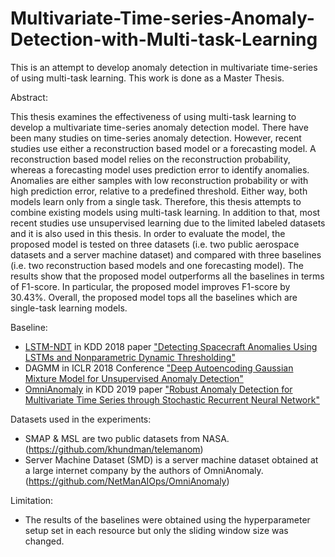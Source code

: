 # Multivariate-Time-series-Anomaly-Detection-with-Multi-task-Learning

This is an attempt to develop anomaly detection in multivariate time-series of using multi-task learning. This work is done as a Master Thesis.

Abstract:

This thesis examines the effectiveness of using multi-task learning to develop a multivariate time-series anomaly detection model. 
There have been many studies on time-series anomaly detection. However, recent studies use either a reconstruction based model or a forecasting model. 
A reconstruction based model relies on the reconstruction probability, whereas a forecasting model uses prediction error to identify anomalies. 
Anomalies are either samples with low reconstruction probability or with high prediction error, relative to a predefined threshold. 
Either way, both models learn only from a single task. Therefore, this thesis attempts to combine existing models using multi-task learning. 
In addition to that, most recent studies use unsupervised learning due to the limited labeled datasets and it is also used in this thesis. 
In order to evaluate the model, the proposed model is tested on three datasets (i.e. two public aerospace datasets and a server machine dataset) and compared with three baselines (i.e. two reconstruction based models and one forecasting model). 
The results show that the proposed model outperforms all the baselines in terms of F1-score. 
In particular, the proposed model improves F1-score by 30.43\%. Overall, the proposed model tops all the baselines which are single-task learning models.

Baseline:

- [LSTM-NDT](https://github.com/khundman/telemanom) in KDD 2018 paper ["Detecting Spacecraft Anomalies Using LSTMs and Nonparametric Dynamic Thresholding"](https://arxiv.org/abs/1802.04431)
- DAGMM in ICLR 2018 Conference ["Deep Autoencoding Gaussian Mixture Model for Unsupervised Anomaly Detection"](https://openreview.net/pdf?id=BJJLHbb0-)
- [OmniAnomaly](https://github.com/NetManAIOps/OmniAnomaly) in KDD 2019 paper ["Robust Anomaly Detection for Multivariate Time Series
through Stochastic Recurrent Neural Network"](https://dl.acm.org/doi/pdf/10.1145/3292500.3330672)

Datasets used in the experiments:
- SMAP & MSL are two public datasets from NASA. (https://github.com/khundman/telemanom)
- Server Machine Dataset (SMD) is a server machine dataset obtained at a large internet company by the authors of OmniAnomaly. (https://github.com/NetManAIOps/OmniAnomaly)

Limitation:
- The results of the baselines were obtained using the hyperparameter setup set in each resource but only the sliding window size was changed. 
